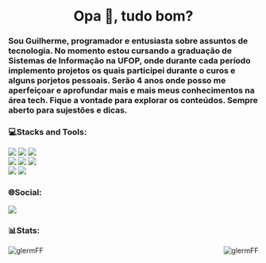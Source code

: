 <h1 align="center">Opa 👋, tudo bom?</h1>
<h3 align="jutify"> Sou Guilherme, programador e entusiasta sobre assuntos de tecnologia. No momento estou cursando a graduação de Sistemas de Informação na UFOP, onde durante cada período implemento projetos os quais participei durante o curos e alguns porjetos pessoais. Serão 4 anos onde posso me aperfeiçoar e aprofundar mais e mais meus conhecimentos na área tech. Fique a vontade para explorar os conteúdos. Sempre aberto para sujestões e dicas.</h3>


<h3 align="left">💻Stacks and Tools:</h3>
<p>
  <img src="https://img.shields.io/badge/C%2B%2B-00599C?style=for-the-badge&logo=c%2B%2B&logoColor=white"/>
  <img src="https://img.shields.io/badge/Java-ED8B00?style=for-the-badge&logo=openjdk&logoColor=white"/>
  <img src="https://img.shields.io/badge/Python-14354C?style=for-the-badge&logo=python&logoColor=white"/>
  <br>
  <img src="https://img.shields.io/badge/HTML5-E34F26?style=for-the-badge&logo=html5&logoColor=white"/>
  <img src="https://img.shields.io/badge/CSS3-1572B6?style=for-the-badge&logo=css3&logoColor=white"/>
  <img src="https://img.shields.io/badge/JavaScript-F7DF1E?style=for-the-badge&logo=javascript&logoColor=black"/>
  <br>
  <img src="https://img.shields.io/badge/GIT-E44C30?style=for-the-badge&logo=git&logoColor=white"/>
  <img src="https://img.shields.io/badge/MySQL-00000F?style=for-the-badge&logo=mysql&logoColor=white"/>
</p>

<h3 align="left">🌐Social:</h3>
<p align="left">
<a href="https://www.linkedin.com/in/guilherme-ferreira-freitas-954299239/"><img src="https://img.shields.io/badge/LinkedIn-0077B5?style=for-the-badge&logo=linkedin&logoColor=white"></a>
</p>

<h3 align="left">📊Stats:</h3>
<p><img align="right" src="https://github-readme-stats.vercel.app/api/top-langs?username=glermFF&show_icons=true&locale=en&layout=compact" alt="glermFF" /></p>

<p><img align="center" src="https://github-readme-streak-stats.herokuapp.com/?user=glermFF&" alt="glermFF" /></p>
